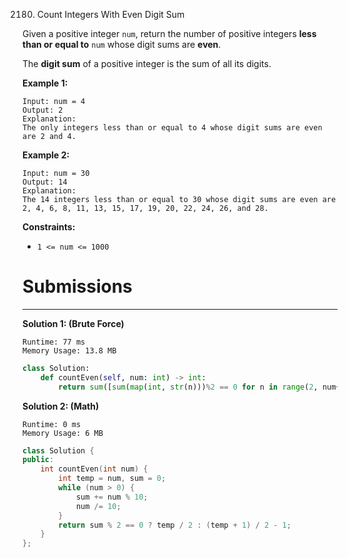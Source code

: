 2180. Count Integers With Even Digit Sum

Given a positive integer `num`, return the number of positive integers **less than or equal to** `num` whose digit sums are **even**.

The **digit sum** of a positive integer is the sum of all its digits.

 

**Example 1:**
```
Input: num = 4
Output: 2
Explanation:
The only integers less than or equal to 4 whose digit sums are even are 2 and 4.    
```

**Example 2:**
```
Input: num = 30
Output: 14
Explanation:
The 14 integers less than or equal to 30 whose digit sums are even are
2, 4, 6, 8, 11, 13, 15, 17, 19, 20, 22, 24, 26, and 28.
```

**Constraints:**

* `1 <= num <= 1000`

# Submissions
---
**Solution 1: (Brute Force)**
```
Runtime: 77 ms
Memory Usage: 13.8 MB
```
```python
class Solution:
    def countEven(self, num: int) -> int:
        return sum([sum(map(int, str(n)))%2 == 0 for n in range(2, num+1)])
```

**Solution 2: (Math)**
```
Runtime: 0 ms
Memory Usage: 6 MB
```
```c++
class Solution {
public:
    int countEven(int num) {
        int temp = num, sum = 0;
        while (num > 0) {
            sum += num % 10;
            num /= 10;
        }
        return sum % 2 == 0 ? temp / 2 : (temp + 1) / 2 - 1;
    }
};
```
